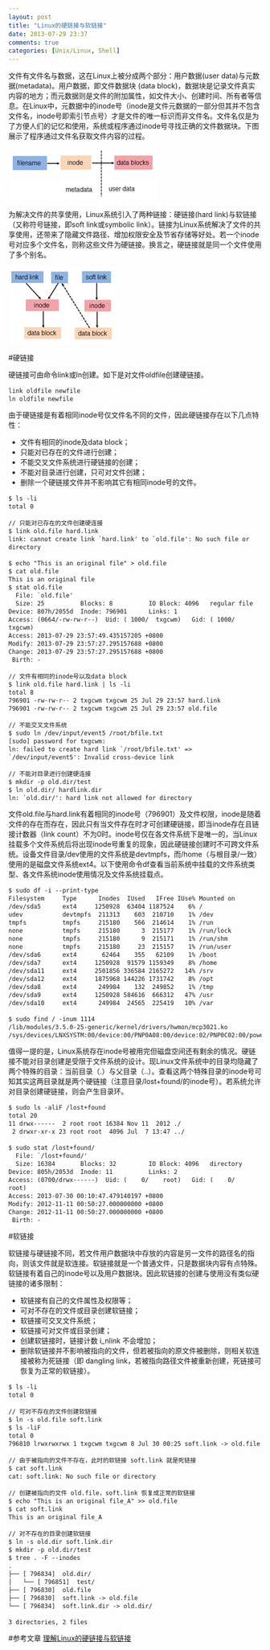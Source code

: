 ```yaml
---
layout: post
title: "Linux的硬链接与软链接"
date: 2013-07-29 23:37
comments: true
categories: [Unix/Linux, Shell]
---
```

文件有文件名与数据，这在Linux上被分成两个部分：用户数据(user data)与元数据(metadata)。用户数据，即文件数据块 (data block)，数据块是记录文件真实内容的地方；而元数据则是文件的附加属性，如文件大小、创建时间、所有者等信息。在Linux中，元数据中的inode号（inode是文件元数据的一部分但其并不包含文件名，inode号即索引节点号）才是文件的唯一标识而非文件名。文件名仅是为了方便人们的记忆和使用，系统或程序通过inode号寻找正确的文件数据块。下图展示了程序通过文件名获取文件内容的过程。

![ file ](/images/2013/7/link/file.png)

为解决文件的共享使用，Linux系统引入了两种链接：硬链接(hard link)与软链接（又称符号链接，即soft link或symbolic link）。链接为Linux系统解决了文件的共享使用，还带来了隐藏文件路径、增加权限安全及节省存储等好处。若一个inode号对应多个文件名，则称这些文件为硬链接。换言之，硬链接就是同一个文件使用了多个别名。

![ access ](/images/2013/7/link/access.png)

<!--more-->

#硬链接

硬链接可由命令link或ln创建。如下是对文件oldfile创建硬链接。
```
link oldfile newfile 
ln oldfile newfile 
```
由于硬链接是有着相同inode号仅文件名不同的文件，因此硬链接存在以下几点特性：

+ 文件有相同的inode及data block；
+ 只能对已存在的文件进行创建；
+ 不能交叉文件系统进行硬链接的创建；
+ 不能对目录进行创建，只可对文件创建；
+ 删除一个硬链接文件并不影响其它有相同inode号的文件。
```
$ ls -li
total 0

// 只能对已存在的文件创建硬连接
$ link old.file hard.link
link: cannot create link `hard.link' to `old.file': No such file or directory

$ echo "This is an original file" > old.file
$ cat old.file
This is an original file
$ stat old.file
  File: `old.file'
  Size: 25        	Blocks: 8          IO Block: 4096   regular file
Device: 807h/2055d	Inode: 796901      Links: 1
Access: (0664/-rw-rw-r--)  Uid: ( 1000/  txgcwm)   Gid: ( 1000/  txgcwm)
Access: 2013-07-29 23:57:49.435157205 +0800
Modify: 2013-07-29 23:57:27.295157688 +0800
Change: 2013-07-29 23:57:27.295157688 +0800
 Birth: -
 
// 文件有相同的inode号以及data block
$ link old.file hard.link | ls -li
total 8
796901 -rw-rw-r-- 2 txgcwm txgcwm 25 Jul 29 23:57 hard.link
796901 -rw-rw-r-- 2 txgcwm txgcwm 25 Jul 29 23:57 old.file

// 不能交叉文件系统
$ sudo ln /dev/input/event5 /root/bfile.txt
[sudo] password for txgcwm: 
ln: failed to create hard link `/root/bfile.txt' => `/dev/input/event5': Invalid cross-device link

// 不能对目录进行创建硬连接
$ mkdir -p old.dir/test
$ ln old.dir/ hardlink.dir
ln: `old.dir/': hard link not allowed for directory
```
文件old.file与hard.link有着相同的inode号（796901）及文件权限，inode是随着文件的存在而存在，因此只有当文件存在时才可创建硬链接，即当inode存在且链接计数器（link count）不为0时。inode号仅在各文件系统下是唯一的，当Linux挂载多个文件系统后将出现inode号重复的现象，因此硬链接创建时不可跨文件系统。设备文件目录/dev使用的文件系统是devtmpfs，而/home（与根目录/一致）使用的是磁盘文件系统ext4。以下使用命令df查看当前系统中挂载的文件系统类型、各文件系统inode使用情况及文件系统挂载点。
```
$ sudo df -i --print-type
Filesystem     Type      Inodes  IUsed   IFree IUse% Mounted on
/dev/sda5      ext4     1250928  63404 1187524    6% /
udev           devtmpfs  211313    603  210710    1% /dev
tmpfs          tmpfs     215180    566  214614    1% /run
none           tmpfs     215180      3  215177    1% /run/lock
none           tmpfs     215180      9  215171    1% /run/shm
none           tmpfs     215180     23  215157    1% /run/user
/dev/sda6      ext4       62464    355   62109    1% /boot
/dev/sda7      ext4     1250928  91579 1159349    8% /home
/dev/sda11     ext4     2501856 336584 2165272   14% /srv
/dev/sda12     ext4     1875968 144226 1731742    8% /opt
/dev/sda8      ext4      249984    132  249852    1% /tmp
/dev/sda9      ext4     1250928 584616  666312   47% /usr
/dev/sda10     ext4      249984  24565  225419   10% /var

$ sudo find / -inum 1114
/lib/modules/3.5.0-25-generic/kernel/drivers/hwmon/mcp3021.ko
/sys/devices/LNXSYSTM:00/device:00/PNP0A08:00/device:02/PNP0C02:00/power/autosuspend_delay_ms
```
值得一提的是，Linux系统存在inode号被用完但磁盘空间还有剩余的情况。硬链接不能对目录创建是受限于文件系统的设计。现Linux文件系统中的目录均隐藏了两个特殊的目录：当前目录（.）与父目录（..）。查看这两个特殊目录的inode号可知其实这两目录就是两个硬链接（注意目录/lost+found/的inode号）。若系统允许对目录创建硬链接，则会产生目录环。
```
$ sudo ls -aliF /lost+found
total 20
11 drwx------  2 root root 16384 Nov 11  2012 ./
 2 drwxr-xr-x 23 root root  4096 Jul  7 13:47 ../
 
$ sudo stat /lost+found/
  File: `/lost+found/'
  Size: 16384     	Blocks: 32         IO Block: 4096   directory
Device: 805h/2053d	Inode: 11          Links: 2
Access: (0700/drwx------)  Uid: (    0/    root)   Gid: (    0/    root)
Access: 2013-07-30 00:10:47.479140197 +0800
Modify: 2012-11-11 00:50:27.000000000 +0800
Change: 2012-11-11 00:50:27.000000000 +0800
 Birth: -
```

#软链接

软链接与硬链接不同，若文件用户数据块中存放的内容是另一文件的路径名的指向，则该文件就是软连接。软链接就是一个普通文件，只是数据块内容有点特殊。软链接有着自己的inode号以及用户数据块。因此软链接的创建与使用没有类似硬链接的诸多限制：

+ 软链接有自己的文件属性及权限等；
+ 可对不存在的文件或目录创建软链接；
+ 软链接可交叉文件系统；
+ 软链接可对文件或目录创建；
+ 创建软链接时，链接计数 i_nlink 不会增加；
+ 删除软链接并不影响被指向的文件，但若被指向的原文件被删除，则相关软连接被称为死链接（即 dangling link，若被指向路径文件被重新创建，死链接可恢复为正常的软链接）。
```
$ ls -li
total 0

// 可对不存在的文件创建软链接
$ ln -s old.file soft.link
$ ls -liF
total 0
796810 lrwxrwxrwx 1 txgcwm txgcwm 8 Jul 30 00:25 soft.link -> old.file

// 由于被指向的文件不存在，此时的软链接 soft.link 就是死链接
$ cat soft.link
cat: soft.link: No such file or directory

// 创建被指向的文件 old.file，soft.link 恢复成正常的软链接
$ echo "This is an original file_A" >> old.file
$ cat soft.link
This is an original file_A

// 对不存在的目录创建软链接
$ ln -s old.dir soft.link.dir
$ mkdir -p old.dir/test
$ tree . -F --inodes
.
├── [ 796834]  old.dir/
│   └── [ 796851]  test/
├── [ 796830]  old.file
├── [ 796830]  soft.link -> old.file
└── [ 796834]  soft.link.dir -> old.dir/

3 directories, 2 files
```

#参考文章
[理解Linux的硬链接与软链接](http://www.ibm.com/developerworks/cn/linux/l-cn-hardandsymb-links/)